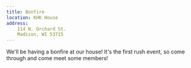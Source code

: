 ```yaml
---
title: Bonfire
location: KHK House
address:
    114 N. Orchard St.
    Madison, WI 53715
---
```


We'll be having a bonfire at our house! It's the first rush event, so come through and come meet some members!